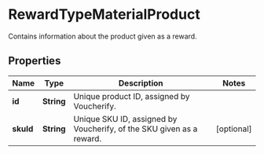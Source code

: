 

# RewardTypeMaterialProduct

Contains information about the product given as a reward.

## Properties

| Name | Type | Description | Notes |
|------------ | ------------- | ------------- | -------------|
|**id** | **String** | Unique product ID, assigned by Voucherify. |  |
|**skuId** | **String** | Unique SKU ID, assigned by Voucherify, of the SKU given as a reward. |  [optional] |




